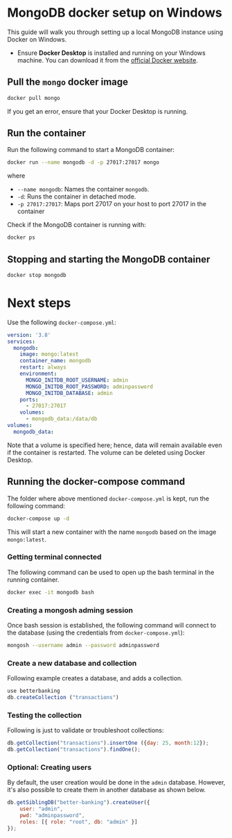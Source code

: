 # MongoDB docker setup on Windows

This guide will walk you through setting up a local MongoDB instance using Docker on Windows.

- Ensure **Docker Desktop** is installed and running on your Windows machine. You can download it from the [official Docker website](https://www.docker.com/products/docker-desktop).

## Pull the `mongo` docker image

```sh
docker pull mongo
```

If you get an error, ensure that your Docker Desktop is running.


## Run the container

Run the following command to start a MongoDB container:
```sh
docker run --name mongodb -d -p 27017:27017 mongo
```

where
 - `--name mongodb`: Names the container `mongodb`.
 - `-d`: Runs the container in detached mode.
 - `-p 27017:27017`: Maps port 27017 on your host to port 27017 in the container

Check if the MongoDB container is running with:

```sh
docker ps
```

## Stopping and starting the MongoDB container

```sh
docker stop mongodb
```

# Next steps

Use the following `docker-compose.yml`:

```yml
version: '3.8'
services:
  mongodb:
    image: mongo:latest
    container_name: mongodb
    restart: always
    environment:
      MONGO_INITDB_ROOT_USERNAME: admin
      MONGO_INITDB_ROOT_PASSWORD: adminpassword
      MONGO_INITDB_DATABASE: admin
    ports:
      - 27017:27017
    volumes:
      - mongodb_data:/data/db
volumes:
  mongodb_data:
```

Note that a volume is specified here; hence, data will remain available even if the container is restarted. The volume can be deleted using Docker Desktop.

## Running the docker-compose command

The folder where above mentioned `docker-compose.yml` is kept, run the following command:

```sh
docker-compose up -d
```

This will start a new container with the name `mongodb` based on the image `mongo:latest`.

### Getting terminal connected

The following command can be used to open up the bash terminal in the running container.

```sh
docker exec -it mongodb bash
```

### Creating a mongosh adming session

Once bash session is established, the following command will connect to the database (using the credentials from `docker-compose.yml`):

```sh
mongosh --username admin --password adminpassword
```

### Create a new database and collection

Following example creates a database, and adds a collection.

```js
use betterbanking
db.createCollection ("transactions")
```

### Testing the collection

Following is just to validate or troubleshoot collections:

```js
db.getCollection("transactions").insertOne ({day: 25, month:12});
db.getCollection("transactions").findOne();
```

### Optional: Creating users

By default, the user creation would be done in the `admin` database. However, it's also possible to create them in another database as shown below.

```js
db.getSiblingDB("better-banking").createUser({
    user: "admin",
    pwd: "adminpassword",
    roles: [{ role: "root", db: "admin" }]
});
```